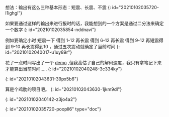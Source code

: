 想法：输出有这么三种基本形态：短震、长震、不震
{: id="20210102035720-l1ighgl"}

如果要通过这样的输出来进行报时的话，我能想到的一个方案是通过二分法来确定一个数字
{: id="20210102035854-nddnavi"}

例如要确定小时 短震一下 得到 1-12 再长震 得到 6-12 再长震 得到 9-12 再短震得到 9-10 再长震得到10 ，通过五次震动就确定了当前时间
{: id="20210102040017-u1uy89r"}

花了一点时间写出了一个 [demo](https://svelte.dev/repl/a3db7f60ea3b45af8b7fddf90e54f4cc?version=3.31.0) ,但我高估了自己的解码速度，我只有拿笔记下来才能算出当前时间.....
{: id="20210102040248-3c334ky"}

{: id="20210102043631-39px5b6"}

算是个鸡肋的项目吧。
{: id="20210102043630-1jkm9dl"}

{: id="20210102040142-z3jo4a2"}


{: id="20210102035720-poopll6" type="doc"}
